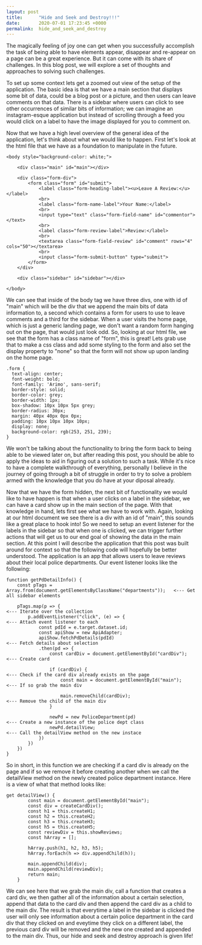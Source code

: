 ```yaml
---
layout: post
title:      "Hide and Seek and Destroy!!!"
date:       2020-07-01 17:23:45 +0000
permalink:  hide_and_seek_and_destroy
---
```



The magically feeling of joy one can get when you successfully accomplish the task of being able to have elements appear, disappear and re-appear on a page can be a great experience. But it can come with its share of challenges. In this blog post, we will explore a set of thoughts and approaches to solving such challenges.

To set up some context lets get a zoomed out view of the setup of the application. The basic idea is that we have a main section that displays some bit of data, could be a blog post or a picture, and then users can leave comments on that data. There is a sidebar where users can click to see other occurrences of similar bits of information; we can imagine an instagram-esque application but instead of scrolling through a feed you would click on a label to have the image displayed for you to comment on.

Now that we have a high level overview of the general idea of the application, let's think about what we would like to happen. First let's look at the html file that we have as a foundation to manipulate in the future.

```
<body style="background-color: white;">

    <div class="main" id="main"></div>

    <div class="form-div">
        <form class="form" id="submit">
            <label class="form-heading-label"><u>Leave A Review:</u></label>
            <br>
            <label class="form-name-label">Your Name:</label>
            <br>
            <input type="text" class="form-field-name" id="commentor"></text>
            <br>
            <label class="form-review-label">Review:</label>
            <br>
            <textarea class="form-field-review" id="comment" rows="4" cols="50"></textarea>
            <br>
            <input class="form-submit-button" type="submit">
        </form>
    </div>

    <div class="sidebar" id="sidebar"></div>

</body>
```

We can see that inside of the body tag we have three divs, one with id of "main" which will be the div that we append the main bits of data information to, a second which contains a form for users to use to leave comments and a third for the sidebar. When a user visits the home page, which is just a generic landing page, we don't want a random form hanging out on the page, that would just look odd. So, looking at our html file, we see that the form has a class name of "form", this is great! Lets grab use that to make a css class and add some styling to the form and also set the display property to "none" so that the form will not show up upon landing on the home page.

```
.form {
  text-align: center;
  font-weight: bold;
  font-family: 'Arimo', sans-serif;
  border-style: solid;
  border-color: grey;
  border-width: 1px;
  box-shadow: 10px 10px 5px grey;
  border-radius: 30px;
  margin: 40px 40px 0px 0px;
  padding: 10px 10px 10px 10px;
  display: none;
  background-color: rgb(253, 251, 239);
}
```
We won't be talking about the functionality to bring the form back to being able to be viewed later on, but after reading this post, you should be able to apply the ideas to aid in figuring out a solution to such a task. While it's nice to have a complete walkthrough of everything, personally I believe in the journey of going through a bit of struggle in order to try to solve a problem armed with the knowledge that you do have at your diposal already.

Now that we have the form hidden, the next bit of functionality we would like to have happen is that when a user clicks on a label in the sidebar, we can have a card show up in the main section of the page. With that knowledge in hand, lets first see what we have to work with. Again, looking at our html document we see there is a div with an id of "main", this sounds like a great place to hook into! So we need to setup an event listener for the labels in the sidebar so that when one is clicked, we can trigger further actions that will get us to our end goal of showing the data in the main section. At this point I will describe the application that this post was built around for context so that the following code will hopefully be better understood. The application is an app that allows users to leave reviews about their local police departments. Our event listener looks like the following:

```
function getPdDetailInfo() {
    const pTags = Array.from(document.getElementsByClassName("departments"));   <--- Get all sidebar elements
    
    pTags.map(p => {                                                                                                       <--- Iterate over the collection
        p.addEventListener("click", (e) => {                                                                       <--- Attach event listener to each
            const pdId = e.target.dataset.id;
            const apiShow = new ApiAdapter;
            apiShow.fetchPdDetails(pdId)                                                                            <--- Fetch details about selection
            .then(pd => {
                const cardDiv = document.getElementById("cardDiv");                                <--- Create card

                if (cardDiv) {                                                                           <--- Check if the card div already exists on the page
                    const main = document.getElementById("main");            <--- If so grab the main div

                    main.removeChild(cardDiv);                                              <--- Remove the child of the main div
                }
								
                newPd = new PoliceDepartment(pd)                                    <--- Create a new instance of the police dept class
                newPd.detailView;                                                                 <--- Call the detailView method on the new instace
            })
        })
    })
}
```

So in short, in this function we are checking if a card div is already on the page and if so we remove it before creating another when we call the detailView method on the newly created police department instance. Here is a view of what that method looks like:

```
get detailView() {
        const main = document.getElementById("main");
        const div = createCardDiv();
        const h1 = this.createH1;
        const h2 = this.createH2;
        const h3 = this.createH3;
        const h5 = this.createH5;
        const reviewDiv = this.showReviews; 
        const hArray = [];
        
        hArray.push(h1, h2, h3, h5);
        hArray.forEach(h => div.appendChild(h));
        
        main.appendChild(div);
        main.appendChild(reviewDiv);
        return main;
    }
```

We can see here that we grab the main div, call a function that creates a card div, we then gather all of the information about a certain selection, append that data to the card div and then append the card div as a child to the main div. The result is that everytime a label in the sidebar is clicked the user will only see information about a certain police department in the card div that they clicked on and eveytime they click on a different label, the previous card div will be removed and the new one created and appended to the main div. Thus, our hide and seek and destroy approach is given life!




